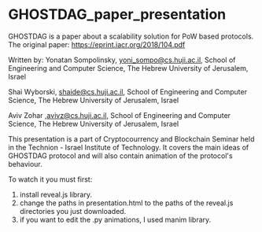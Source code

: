 # GHOSTDAG_paper_presentation
GHOSTDAG is a paper about a scalability solution for PoW based protocols.
The original paper: https://eprint.iacr.org/2018/104.pdf 

Written by:
Yonatan Sompolinsky, yoni_sompo@cs.huji.ac.il, School of Engineering and Computer Science, The Hebrew University of Jerusalem, Israel

Shai Wyborski, shaide@cs.huji.ac.il, School of Engineering and Computer Science, The Hebrew University of Jerusalem, Israel

Aviv Zohar ,avivz@cs.huji.ac.il, School of Engineering and Computer Science, The Hebrew University of Jerusalem, Israel

This presentation is a part of Cryptocourrency and Blockchain Seminar held in the Technion - Israel Institute of Technology.
It covers the main ideas of GHOSTDAG protocol and will also contain animation of the protocol's behaviour. 

To watch it you must first:
1. install reveal.js library.
2. change the paths in presentation.html to the paths of the reveal.js directories you just downloaded.
3. if you want to edit the .py animations, I used manim library.
